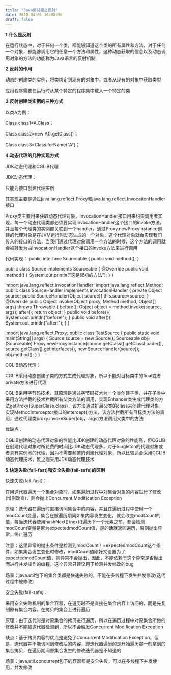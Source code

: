 ```yaml
---
title: "Java面试题之反射"
date: 2020-04-01 16:08:50
draft: false
---
```

**1.什么是反射**

在运行状态中，对于任何一个类，都能够知道这个类的所有属性和方法，对于任何一个对象，都能够调用它的任意一个方法和属性，这种动态获取的信息以及动态调用对象的方法的功能称为Java语言的反射机制

**2.反射的作用**

动态的创建类的实例，将类绑定到现有的对象中，或者从现有的对象中获取类型

应用程序需要在运行时从某个特定的程序集中载入一个特定的类

**3.反射创建类实例的三种方式**

以类A为例：

Class class1=A.Class；

Class class2=new A().getClass()；

Class class3=Class.forName("A")；

**4.动态代理的几种实现方式**

JDK动态代理和CGLIB代理

JDK动态代理：

只能为接口创建代理实例

其实现主要是通过java.lang.reflect.Proxy和java.lang.reflect.InvocationHandler接口

Proxy类主要用来获取动态代理对象，InvocationHandler接口用来约束调用者实现，每一个动态代理类都必须要实现InvocationHandler这个接口的invoke方法，并且每个代理类的实例都关联到一个handler，通过Proxy.newProxyInstance创建的代理对象是在JVM运行时动态生成的一个对象，这个代理对象就会实现我们传入的接口的方法，当我们通过代理对象调用一个方法的时候，这个方法的调用就会被转发为由InvocationHandler这个接口的invoke方法来进行调用

代码实现：
public interface Sourceable { public void method(); }
 
public class Source implements Sourceable { @Override public void method() { System.out.println("这是起初的方法"); } }
 
import java.lang.reflect.InvocationHandler; import java.lang.reflect.Method; public class SourceHandler implements InvocationHandler { private Object source; public SourceHandler(Object source){ this.source=source; } @Override public Object invoke(Object proxy, Method method, Object[] args) throws Throwable { before(); Object object = method.invoke(source, args); after(); return object; } public void before(){ System.out.println("before!"); } public void after(){ System.out.println("after!"); } }
 
import java.lang.reflect.Proxy; public class TestSource { public static void main(String[] args) { Source source = new Source(); Sourceable obj=(Sourceable) Proxy.newProxyInstance(source.getClass().getClassLoader(), source.getClass().getInterfaces(), new SourceHandler(source)); obj.method(); } }

CGLIB动态代理：

CGLIB采用动态创建子类的方式生成代理对象，所以不能对目标类中的final或者private方法进行代理

CGLIB采用字节码技术，其原理是通过字节码技术为一个类创建子类，并在子类中采用方法拦截的技术拦截所有父类方法的调用，实现Enhancer类生成代理类的方法getProxy(SuperClass.class)，该方法通过扩展父类的class来创建代理对象，实现MethodInterceptor接口的intercept()方法，该方法拦截所有目标类方法的调用，通过代理类proxy.invokeSuper(obj，args)方法调用父类中的方法

优缺点：

CGLIB创建的动态代理对象的性能比JDK创建的动态代理对象的性能高，但CGLIB在创建代理对象时所花费的时间比JDK动态代理多，对于Singleton的代理对象或者具有实例池的代理，因为不需要频繁的创建代理对象，所以比较适合采用CGLIB动态代理技术，反之则采用JDK动态代理技术

**5.快速失败(fail-fast)和安全失败(fail-safe)的区别**

快速失败(fail-fast)：

在用迭代器遍历一个集合对象时，如果遍历过程中对集合对象的内容进行了修改(增删改查)，则会抛出Concurrent Modification Exception

原理：迭代器在遍历时直接访问集合中的内容，并且在遍历过程中使用一个modCount变量，集合在被遍历期间如果内容发生变化，就会改变modCount的值，每当迭代器使用hashNext()/next()遍历下一个元素之前，都会检测modCount变量是否为expectedmodCount值，是的话就返回遍历，否则抛出异常，终止遍历

注意：这里异常的抛出条件是检测到modCount！=expectedmodCount这个条件，如果集合发生变化时修改，modCount值刚好又设置为了expectedmodCount值，则异常不会抛出，因此，不能依赖于这个异常是否抛出而进行并发操作的编程，这个异常只建议用于检测并发修改的bug

场景：java.util包下的集合类都是快速失败的，不能在多线程下发生并发修改(迭代过程中被修改)

安全失败(fail-safe)：

采用安全失败机制的集合容器，在遍历时不是直接在集合内容上访问的，而是先复制原有集合内容，在拷贝的集合上进行遍历

原理：由于迭代时是对原集合的拷贝进行遍历，所以在遍历过程中对原集合所做的修改并不能被迭代器检测到，所以不会触发Concurrent Modification Exception

缺点：基于拷贝内容的优点是避免了Concurrent Modification Exception，但是，迭代器并不能访问到修改后的内容，即迭代器遍历的是开始遍历那一刻拿到的集合拷贝，在遍历期间原集合发生的修改迭代器是不知道的

场景：java.util.concurrent包下的容器都是安全失败，可以在多线程下并发使用，并发修改